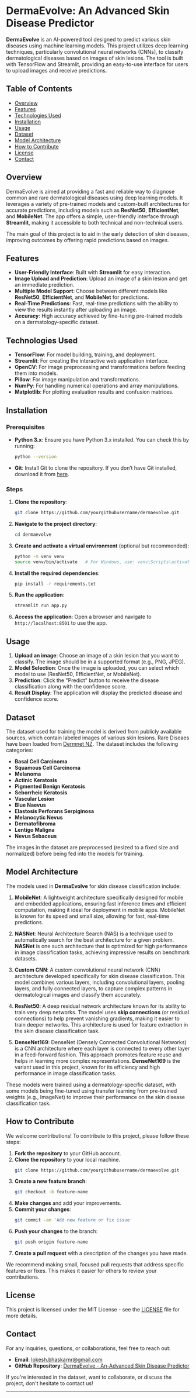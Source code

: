 # DermaEvolve: An Advanced Skin Disease Predictor

**DermaEvolve** is an AI-powered tool designed to predict various skin diseases using machine learning models. This project utilizes deep learning techniques, particularly convolutional neural networks (CNNs), to classify dermatological diseases based on images of skin lesions. The tool is built with TensorFlow and Streamlit, providing an easy-to-use interface for users to upload images and receive predictions.

## Table of Contents

- [Overview](#overview)
- [Features](#features)
- [Technologies Used](#technologies-used)
- [Installation](#installation)
- [Usage](#usage)
- [Dataset](#dataset)
- [Model Architecture](#model-architecture)
- [How to Contribute](#how-to-contribute)
- [License](#license)
- [Contact](#contact)

## Overview

DermaEvolve is aimed at providing a fast and reliable way to diagnose common and rare dermatological diseases using deep learning models. It leverages a variety of pre-trained models and custom-built architectures for accurate predictions, including models such as **ResNet50**, **EfficientNet**, and **MobileNet**. The app offers a simple, user-friendly interface through **Streamlit**, making it accessible to both technical and non-technical users. 

The main goal of this project is to aid in the early detection of skin diseases, improving outcomes by offering rapid predictions based on images.

## Features

- **User-Friendly Interface**: Built with **Streamlit** for easy interaction.
- **Image Upload and Prediction**: Upload an image of a skin lesion and get an immediate prediction.
- **Multiple Model Support**: Choose between different models like **ResNet50**, **EfficientNet**, and **MobileNet** for predictions.
- **Real-Time Predictions**: Fast, real-time predictions with the ability to view the results instantly after uploading an image.
- **Accuracy**: High accuracy achieved by fine-tuning pre-trained models on a dermatology-specific dataset.

## Technologies Used

- **TensorFlow**: For model building, training, and deployment.
- **Streamlit**: For creating the interactive web application interface.
- **OpenCV**: For image preprocessing and transformations before feeding them into models.
- **Pillow**: For image manipulation and transformations.
- **NumPy**: For handling numerical operations and array manipulations.
- **Matplotlib**: For plotting evaluation results and confusion matrices.

## Installation

### Prerequisites

- **Python 3.x**: Ensure you have Python 3.x installed. You can check this by running:
  ```bash
  python --version
  ```
- **Git**: Install Git to clone the repository. If you don’t have Git installed, download it from [here](https://git-scm.com/).

### Steps

1. **Clone the repository**:
   ```bash
   git clone https://github.com/yourgithubusername/dermaevolve.git
   ```

2. **Navigate to the project directory**:
   ```bash
   cd dermaevolve
   ```

3. **Create and activate a virtual environment** (optional but recommended):
   ```bash
   python -m venv venv
   source venv/bin/activate   # For Windows, use: venv\Scripts\activate
   ```

4. **Install the required dependencies**:
   ```bash
   pip install -r requirements.txt
   ```

5. **Run the application**:
   ```bash
   streamlit run app.py
   ```

6. **Access the application**:
   Open a browser and navigate to `http://localhost:8501` to use the app.

## Usage

1. **Upload an image**: Choose an image of a skin lesion that you want to classify. The image should be in a supported format (e.g., PNG, JPEG).
2. **Model Selection**: Once the image is uploaded, you can select which model to use (ResNet50, EfficientNet, or MobileNet).
3. **Prediction**: Click the "Predict" button to receive the disease classification along with the confidence score.
4. **Result Display**: The application will display the predicted disease and confidence score.

## Dataset

The dataset used for training the model is derived from publicly available sources, which contain labeled images of various skin lesions. Rare Diseaes have been loaded from [Dermnet NZ](https://dermnetnz.org/). The dataset includes the following categories:

- **Basal Cell Carcinoma**
- **Squamous Cell Carcinoma**
- **Melanoma**
- **Actinic Keratosis**
- **Pigmented Benign Keratosis**
- **Seborrheic Keratosis**
- **Vascular Lesion**
- **Blue Naevus**
- **Elastosis Perforans Serpiginosa**
- **Melanocytic Nevus**
- **Dermatofibroma**
- **Lentigo Maligna**
- **Nevus Sebaceus**

The images in the dataset are preprocessed (resized to a fixed size and normalized) before being fed into the models for training.

## Model Architecture

The models used in **DermaEvolve** for skin disease classification include:

1. **MobileNet**: A lightweight architecture specifically designed for mobile and embedded applications, ensuring fast inference times and efficient computation, making it ideal for deployment in mobile apps. MobileNet is known for its speed and small size, allowing for fast, real-time predictions.

2. **NASNet**: Neural Architecture Search (NAS) is a technique used to automatically search for the best architecture for a given problem. **NASNet** is one such architecture that is optimized for high performance in image classification tasks, achieving impressive results on benchmark datasets.

3. **Custom CNN**: A custom convolutional neural network (CNN) architecture developed specifically for skin disease classification. This model combines various layers, including convolutional layers, pooling layers, and fully connected layers, to capture complex patterns in dermatological images and classify them accurately.

4. **ResNet50**: A deep residual network architecture known for its ability to train very deep networks. The model uses **skip connections** (or residual connections) to help prevent vanishing gradients, making it easier to train deeper networks. This architecture is used for feature extraction in the skin disease classification task.

5. **DenseNet169**: DenseNet (Densely Connected Convolutional Networks) is a CNN architecture where each layer is connected to every other layer in a feed-forward fashion. This approach promotes feature reuse and helps in learning more complex representations. **DenseNet169** is the variant used in this project, known for its efficiency and high performance in image classification tasks.

These models were trained using a dermatology-specific dataset, with some models being fine-tuned using transfer learning from pre-trained weights (e.g., ImageNet) to improve their performance on the skin disease classification task.

## How to Contribute

We welcome contributions! To contribute to this project, please follow these steps:

1. **Fork the repository** to your GitHub account.
2. **Clone the repository** to your local machine.
   ```bash
   git clone https://github.com/yourgithubusername/dermaevolve.git
   ```
3. **Create a new feature branch**: 
   ```bash
   git checkout -b feature-name
   ```
4. **Make changes** and add your improvements.
5. **Commit your changes**:
   ```bash
   git commit -am 'Add new feature or fix issue'
   ```
6. **Push your changes** to the branch:
   ```bash
   git push origin feature-name
   ```
7. **Create a pull request** with a description of the changes you have made.

We recommend making small, focused pull requests that address specific features or fixes. This makes it easier for others to review your contributions.

## License

This project is licensed under the MIT License - see the [LICENSE](LICENSE) file for more details.

## Contact

For any inquiries, questions, or collaborations, feel free to reach out:

- **Email**: [lokesh.bhaskarnr@gmail.com](mailto:lokesh.bhaskarnr@gmail.com)
- **GitHub Repository**: [DermaEvolve - An-Advanced Skin Disease Predictor]([https://github.com/yourgithubusername/dermaevolve](https://github.com/LokeshBhaskarNR/DermaEvolve---An-Advanced-Skin-Disease-Predictor.git))

If you're interested in the dataset, want to collaborate, or discuss the project, don't hesitate to contact us!

---
